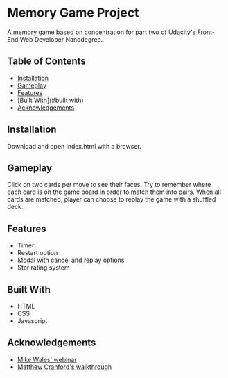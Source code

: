 # Memory Game Project

A memory game based on concentration for part two of Udacity's Front-End Web Developer Nanodegree.

## Table of Contents

* [Installation](#installation)
* [Gameplay](#gameplay)
* [Features](#features)
* [Built With](#built with)
* [Acknowledgements](#acknowledgements)

## Installation

Download and open index.html with a browser.

## Gameplay

Click on two cards per move to see their faces. Try to remember where each card is on the game board in order to match them into pairs. When all cards are matched, player can choose to replay the game with a shuffled deck.

## Features

* Timer
* Restart option
* Modal with cancel and replay options
* Star rating system

## Built With

* HTML
* CSS
* Javascript

## Acknowledgements

* [Mike Wales' webinar](https://www.youtube.com/watch?v=_rUH-sEs68Y)
* [Matthew Cranford's walkthrough](https://matthewcranford.com/category/blog-posts/walkthrough/memory-game/)
